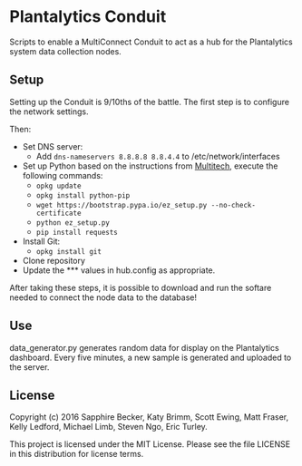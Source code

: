 # Plantalytics Conduit

Scripts to enable a MultiConnect Conduit to act as a hub for the Plantalytics system data collection nodes.

## Setup

Setting up the Conduit is 9/10ths of the battle. The first step is to configure the network settings.

Then:

* Set DNS server:
  * Add `dns-nameservers 8.8.8.8 8.8.4.4` to /etc/network/interfaces
* Set up Python based on the instructions from [Multitech](http://www.multitech.net/developer/software/mlinux/mlinux-software-development/python/), execute the following commands:
  * `opkg update`
  * `opkg install python-pip`
  * `wget https://bootstrap.pypa.io/ez_setup.py --no-check-certificate`
  * `python ez_setup.py`
  * `pip install requests`
* Install Git:
  * `opkg install git`
* Clone repository
* Update the *** values in hub.config as appropriate.

After taking these steps, it is possible to download and run the softare needed to connect the node data to the database!

## Use

data_generator.py generates random data for display on the Plantalytics dashboard. Every five minutes, a new sample is generated and uploaded to the server.

## License

Copyright (c) 2016 Sapphire Becker, Katy Brimm, Scott Ewing, Matt Fraser, Kelly Ledford, Michael Limb, Steven Ngo, Eric Turley.

This project is licensed under the MIT License. Please see the file LICENSE in this distribution for license terms.
